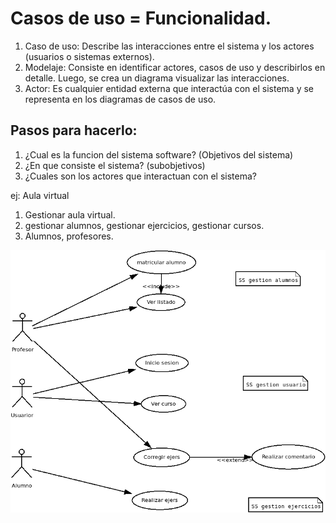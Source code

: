 # Casos de uso = Funcionalidad.

1. Caso de uso: Describe las interacciones entre el sistema y los actores (usuarios o sistemas externos).
2. Modelaje: Consiste en identificar actores, casos de uso y describirlos en detalle. Luego, se crea un diagrama visualizar las interacciones.
3. Actor: Es cualquier entidad externa que interactúa con el sistema y se representa en los diagramas de casos de uso.

## Pasos para hacerlo:

1. ¿Cual es la funcion del sistema software? (Objetivos del sistema)
2. ¿En que consiste el sistema? (subobjetivos)
3. ¿Cuales son los actores que interactuan con el sistema?

ej: Aula virtual

1. Gestionar aula virtual.
2. gestionar alumnos, gestionar ejercicios, gestionar cursos.
3. Alumnos, profesores.

![alt text](Ej1.png)